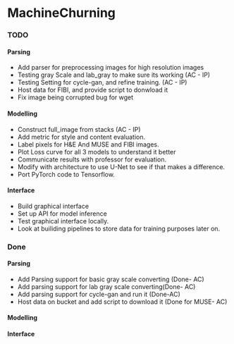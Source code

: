 # MachineChurning



### TODO

#### Parsing


- Add parser for preprocessing images for high resolution images
- Testing gray Scale and lab_gray to make sure its working (AC - IP)
- Testing Setting for cycle-gan, and refine training. (AC - IP)
- Host data for FIBI, and provide script to donwload it 
- Fix image being corrupted bug for wget

#### Modelling
- Construct full_image from stacks (AC - IP)
- Add metric for style and content evaluation.
- Label pixels for H&E And MUSE and FIBI images.
- Plot Loss curve for all 3 models to understand it better
- Communicate results with professor for evaluation.
- Modify with architecture to use U-Net to see if that makes a difference.
- Port PyTorch code to Tensorflow. 

#### Interface
- Build graphical interface 
- Set up API for model inference
- Test graphical interface locally.
- Look at builiding pipelines to store data for training purposes later on.


### Done

#### Parsing
- Add Parsing support for basic gray scale converting (Done- AC)
- Add parsing support for lab gray scale converting(Done- AC)
- Add parsing support for cycle-gan and run it (Done-AC)
- Host data on bucket and add script to download it (Done for MUSE- AC)

#### Modelling

#### Interface
